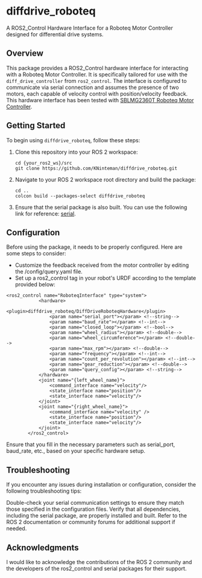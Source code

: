 # diffdrive_roboteq
A ROS2_Control Hardware Interface for a Roboteq Motor Controller designed for differential drive systems.

## Overview
This package provides a ROS2_Control hardware interface for interacting with a Roboteq Motor Controller. It is specifically tailored for use with the `diff_drive_controller` from `ros2_control`. The interface is configured to communicate via serial connection and assumes the presence of two motors, each capable of velocity control with position/velocity feedback. This hardware interface has been tested with [SBLMG2360T Roboteq Motor Controller](https://www.roboteq.com/products/products-brushless-dc-motor-controllers/sblm2360t-452-detail).

## Getting Started
To begin using `diffdrive_roboteq`, follow these steps:

1. Clone this repository into your ROS 2 workspace:
   ```
   cd {your_ros2_ws}/src
   git clone https://github.com/KNinteman/diffdrive_roboteq.git
   ```
2. Navigate to your ROS 2 workspace root directory and build the package:
   ```
   cd ..
   colcon build --packages-select diffdrive_roboteq
   ```
3. Ensure that the serial package is also built. You can use the following link for reference: [serial](https://github.com/wjwwood/serial/tree/ros2?tab=MIT-1-ov-file).

## Configuration
Before using the package, it needs to be properly configured. Here are some steps to consider:

- Customize the feedback received from the motor controller by editing the /config/query.yaml file.
- Set up a ros2_control tag in your robot's URDF according to the template provided below:
```
<ros2_control name="RoboteqInterface" type="system">
            <hardware>
                <plugin>diffdrive_roboteq/DiffDriveRoboteqHardware</plugin>
                <param name="serial_port"></param> <!--string-->
                <param name="baud_rate"></param> <!--int-->
                <param name="closed_loop"></param> <!--bool-->
                <param name="wheel_radius"></param> <!--double-->
                <param name="wheel_circumference"></param> <!--double-->
                <param name="max_rpm"></param> <!--double-->
                <param name="frequency"></param> <!--int-->
                <param name="count_per_revolution"></param> <!--int-->
                <param name="gear_reduction"></param> <!--double-->  
                <param name="query_config"></param> <!--string-->
            </hardware>
            <joint name="{left_wheel_name}">
                <command_interface name="velocity"/>
                <state_interface name="position"/>
                <state_interface name="velocity"/>
            </joint>
            <joint name="{right_wheel_name}">
                <command_interface name="velocity" />
                <state_interface name="position"/>
                <state_interface name="velocity"/>
            </joint>
        </ros2_control>
```
Ensure that you fill in the necessary parameters such as serial_port, baud_rate, etc., based on your specific hardware setup.

## Troubleshooting
If you encounter any issues during installation or configuration, consider the following troubleshooting tips:

Double-check your serial communication settings to ensure they match those specified in the configuration files.
Verify that all dependencies, including the serial package, are properly installed and built.
Refer to the ROS 2 documentation or community forums for additional support if needed.

## Acknowledgments
I would like to acknowledge the contributions of the ROS 2 community and the developers of the ros2_control and serial packages for their support.
